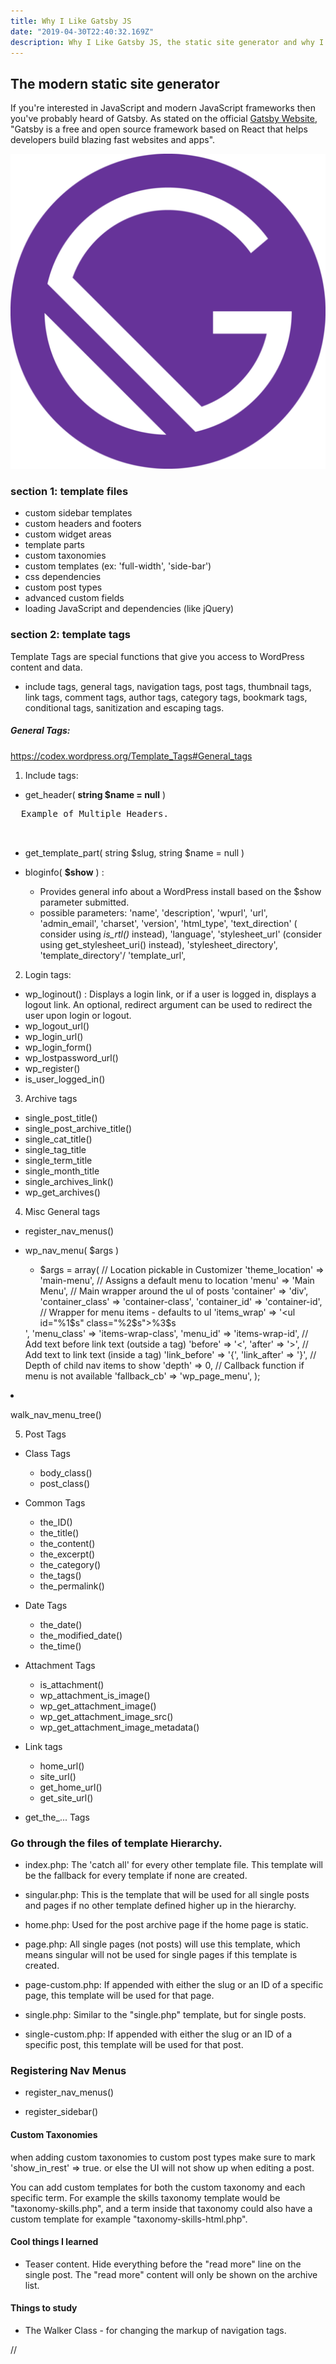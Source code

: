 ```yaml
---
title: Why I Like Gatsby JS
date: "2019-04-30T22:40:32.169Z"
description: Why I Like Gatsby JS, the static site generator and why I chose to use it building my portfolio site.
---
```


## The modern static site generator

If you're interested in JavaScript and modern JavaScript frameworks then you've probably heard of Gatsby. As stated on the official [Gatsby Website](https://www.gatsbyjs.org/), "Gatsby is a free and open source framework based on React that helps developers build blazing fast websites and apps".


<img src="./gatsby-icon.png" />

### section 1: template files
- custom sidebar templates
- custom headers and footers
- custom widget areas
- template parts
- custom taxonomies
- custom templates (ex: 'full-width', 'side-bar')
- css dependencies
- custom post types
- advanced custom fields
- loading JavaScript and dependencies (like jQuery)

### section 2: template tags
Template Tags are special functions that give you access to WordPress content and data.
- include tags, general tags, navigation tags, post tags, thumbnail tags, link tags, comment tags, author tags, category tags, bookmark tags, conditional tags, sanitization and escaping tags.

##### General Tags:
https://codex.wordpress.org/Template_Tags#General_tags
1. Include tags:
  - get_header( **string $name = null** )
  <pre>
  Example of Multiple Headers.
  <?php
  if ( is_home() ) :
  	get_header( 'home' );
  elseif ( is_404() ) :
  	get_header( '404' );
  else :
  	get_header();
  endif;
  ?>
  </pre>

  - get_template_part( string $slug, string $name = null )

  - bloginfo( **$show** ) :
    * Provides general info about a WordPress install based on the $show parameter submitted.
    * possible parameters: 'name', 'description', 'wpurl', 'url', 'admin_email', 'charset', 'version', 'html_type', 'text_direction' ( consider using *is_rtl()* instead), 'language', 'stylesheet_url' (consider using get_stylesheet_uri() instead), 'stylesheet_directory', 'template_directory'/ 'template_url',


2. Login tags:
  - wp_loginout() :
  Displays a login link, or if a user is logged in, displays a logout link. An optional, redirect argument can be used to redirect the user upon login or logout.
  - wp_logout_url()
  - wp_login_url()
  - wp_login_form()
  - wp_lostpassword_url()
  - wp_register()
  - is_user_logged_in()


3. Archive tags
  - single_post_title()
  - single_post_archive_title()
  - single_cat_title()
  - single_tag_title
  - single_term_title
  - single_month_title
  - single_archives_link()
  - wp_get_archives()

4. Misc General tags
  - register_nav_menus()
  - wp_nav_menu( $args )
    * $args = array(
      // Location pickable in Customizer
      'theme_location'  =>  'main-menu',
      // Assigns a default menu to location
      'menu'            =>  'Main Menu',
      // Main wrapper around the ul of posts
      'container'       =>  'div',
      'container_class' =>  'container-class',
      'container_id'    =>  'container-id',
      // Wrapper for menu items - defaults to ul
      'items_wrap'      =>  '<ul id="%1$s" class="%2$s">%3$s</ul>',
      'menu_class'      =>  'items-wrap-class',
      'menu_id'         =>  'items-wrap-id',
      // Add text before link text (outside a tag)
      'before'          =>  '<',
      'after'           =>  '>',
      // Add text to link text (inside a tag)
      'link_before'     =>  '{',
      'link_after'      =>  '}',
      // Depth of child nav items to show
      'depth'           =>  0,
      // Callback function if menu is not available
      'fallback_cb'     =>  'wp_page_menu',
      );

  - walk_nav_menu_tree()

5. Post Tags
  - Class Tags
    * body_class()
    * post_class()

  - Common Tags
    * the_ID()
    * the_title()
    * the_content()
    * the_excerpt()
    * the_category()
    * the_tags()
    * the_permalink()
  - Date Tags
    * the_date()
    * the_modified_date()
    * the_time()
  - Attachment Tags
    * is_attachment()
    * wp_attachment_is_image()
    * wp_get_attachment_image()
    * wp_get_attachment_image_src()
    * wp_get_attachment_image_metadata()

  - Link tags
    * home_url()
    * site_url()
    * get_home_url()
    * get_site_url()

  - get_the_... Tags


### Go through the files of template Hierarchy.
* index.php: The 'catch all' for every other template file. This template will be the fallback for every template if none are created.

* singular.php: This is the template that will be used for all single posts and pages if no other template defined higher up in the hierarchy.

* home.php: Used for the post archive page if the home page is static.

* page.php: All single pages (not posts) will use this template, which means singular will not be used for single pages if this template is created.
- page-custom.php: If appended with either the slug or an ID of a specific page, this template will be used for that page.

* single.php: Similar to the "single.php" template, but for single posts.
- single-custom.php: If appended with either the slug or an ID of a specific post, this template will be used for that post.



### Registering Nav Menus

- register_nav_menus()

- register_sidebar()

#### Custom Taxonomies
when adding custom taxonomies to custom post types make sure to mark 'show_in_rest' => true. or else the UI will not show up when editing a post.

You can add custom templates for both the custom taxonomy and each specific term. For example the skills taxonomy template would be "taxonomy-skills.php", and a term inside that taxonomy could also have a custom template for example "taxonomy-skills-html.php".

#### Cool things I learned
* Teaser content. Hide everything before the "read more" line on the single post. The "read more" content will only be shown on the archive list.

#### Things to study
* The Walker Class - for changing the markup of navigation tags.




















//
